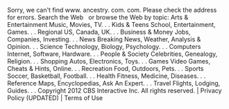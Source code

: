 Sorry, we can't find www. ancestry. com. com. Please check the address for errors. Search the Web   or browse the Web by topic: Arts & Entertainment Music, Movies, TV. . . Kids & Teens School, Entertainment, Games. . . Regional US, Canada, UK. . . Business & Money Jobs, Companies, Investing. . . News Breaking News, Weather, Analysis & Opinion. . . Science Technology, Biology, Psychology. . . Computers Internet, Software, Hardware. . . People & Society Celebrities, Genealogy, Religion. . . Shopping Autos, Electronics, Toys. . . Games Video Games, Cheats & Hints, Online. . . Recreation Food, Outdoors, Pets. . . Sports Soccer, Basketball, Football. . . Health Fitness, Medicine, Diseases. . . Reference Maps, Encyclopedias, Ask An Expert. . . Travel Flights, Lodging, Guides. . . Copyright 2012 CBS Interactive Inc. All rights reserved. | Privacy Policy (UPDATED) | Terms of Use